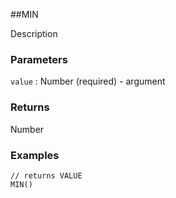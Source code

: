 ##MIN

Description

### Parameters
`value` : Number (required) - argument

### Returns
Number

### Examples
```
// returns VALUE
MIN()
```